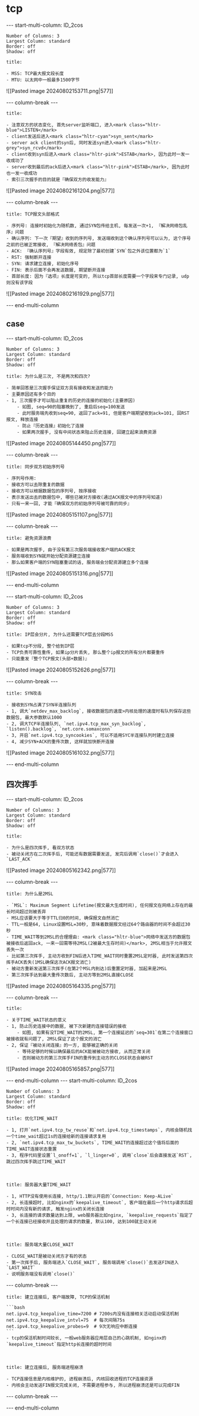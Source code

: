 # tcp
--- start-multi-column: ID_2cos
```column-settings
Number of Columns: 3
Largest Column: standard
Border: off
Shadow: off
```

~~~ad-primary
title:  

- MSS: TCP最大报文段长度
- MTU: 以太网中一般最多1500字节
~~~
![[Pasted image 20240802153711.png|577]]

--- column-break ---

~~~ad-bug
title:  

- 注意双方的状态变化, 首先server监听端口, 进入<mark class="hltr-blue">LISTEN</mark>
- client发送后进入<mark class="hltr-cyan">syn_sent</mark>
- server ack client的syn后, 同时发送syn进入<mark class="hltr-grey">syn_rcvd</mark>
- client收到syn后进入<mark class="hltr-pink">ESTAB</mark>, 因为此时一发一收成功了
- server收到最后的ack后进入<mark class="hltr-pink">ESTAB</mark>, 因为此时也一发一收成功
- 索引三次握手的目的就是『确保双方的收发能力』
~~~
![[Pasted image 20240802161204.png|577]]

--- column-break ---

~~~ad-primary
title: TCP报文头部格式

- 序列号: 连接时初始化为随机数, 通过SYN包传给主机, 每发送一次+1, 『解决网络包乱序』问题
- 确认序列: 下一次『期望』收到的序列号, 发送端收到这个确认序列号可以认为, 这个序号之前的已被正常接收, 『解决网络丢包』问题
- ACK: 『确认序列号』字段有效, 规定除了最初创建`SYN`包之外该位置都为`1`
- RST: 强制断开连接
- SYN: 请求建立连接, 初始化序号
- FIN: 表示后面不会再发送数据, 期望断开连接
- 首部长度: 因为『选项』长度是可变的, 所以tcp首部长度需要一个字段来专门记录, udp则没有该字段
~~~
![[Pasted image 20240802161929.png|577]]

--- end-multi-column

## case

--- start-multi-column: ID_2cos
```column-settings
Number of Columns: 3
Largest Column: standard
Border: off
Shadow: off
```

~~~ad-primary
title: 为什么是三次, 不是两次和四次?

- 简单回答是三次握手保证双方具有接收和发送的能力
- 主要原因还有多个目的
- 1, 三次握手才可以阻止重复的历史的连接的初始化(主要原因)
	- 如图, seq=90的阻塞晚到了, 重启后seq=100发送
	- 此时服务端先收到seq=90, 返回了ack=91, 但是客户端期望收到ack=101, 回RST报文, 释放连接
	- 防止『历史连接』初始化了连接
	- 如果两次握手, 没有中间状态来阻止历史连接, 回建立起来浪费资源
~~~
![[Pasted image 20240805144450.png|577]]

--- column-break ---

~~~ad-grey
title: 同步双方初始序列号

- 序列号作用:
- 接收方可以去除重复的数据
- 接收方可以根据数据包的序列号, 按序接收
- 表示发送出去的数据包中, 哪些已被对方接收(通过ACK报文中的序列号知道)
- 只有一来一回, 才能『确保双方的初始序列号被可靠的同步』
~~~
![[Pasted image 20240805151107.png|577]]

--- column-break ---

~~~ad-success
title: 避免资源浪费

- 如果是两次握手, 由于没有第三次服务端接收客户端的ACK报文
- 服务端收到SYN就开始分配资源建立连接
- 那么如果客户端的SYN阻塞重试的话, 服务端会分配资源建立多个连接
~~~
![[Pasted image 20240805151316.png|577]]

--- end-multi-column

--- start-multi-column: ID_2cos
```column-settings
Number of Columns: 3
Largest Column: standard
Border: off
Shadow: off
```

~~~ad-primary
title: IP层会分片, 为什么还需要TCP层去分段MSS
 
- 如果tcp不分段, 整个给到IP层
- TCP负责可靠性重传, 如果ip分片丢失, 那么整个ip报文的所有分片都要重传
- 只能重发『整个TCP报文(头部+数据)』
~~~
![[Pasted image 20240805152626.png|577]]

--- column-break ---

~~~ad-grey
title: SYN攻击

- 接收到SYN占满了SYN半连接队列
- 1, 调大`netdev_max_backlog`, 接收数据包的速度>内核处理的速度时有队列保存这些数据包, 最大参数默认1000
- 2, 调大TCP半连接队列, `net.ipv4.tcp_max_syn_backlog`, `listen().backlog`, `net.core.somaxconn`
- 3, 开启`net.ipv4.tcp_syncookies`, 可以不适用SYC半连接队列时建立连接
- 4, 减少SYN+ACK的重传次数, 这样就加快断开连接
~~~
![[Pasted image 20240805161032.png|577]]

--- end-multi-column
## 四次挥手

--- start-multi-column: ID_2cos
```column-settings
Number of Columns: 3
Largest Column: standard
Border: off
Shadow: off
```

~~~ad-primary
title:  

- 为什么是四次挥手, 看双方状态
- 被动关闭方在二次挥手后, 可能还有数据需要发送, 发完后调用`close()`才会进入`LAST_ACK`
~~~
![[Pasted image 20240805162342.png|577]]

--- column-break ---

~~~ad-grey
title: 为什么是2MSL

- `MSL`: Maximum Segment Lifetime(报文最大生成时间), 任何报文在网络上存在的最长时间超过则被丢弃
- MSL应该要大于等于TTL归0的时间, 确保报文自然消亡
- TTL一般是64, Linux设置MSL=30秒, 意味着数据报文经过64个路由器的时间不会超过30秒
- TIME_WAIT等到2MSL的合理理由: <mark class="hltr-blue">网络中发送方的数据包被接收后返回ack, 一来一回需等待2MSL(2被最大生存时间)</mark>, 2MSL相当于允许报文丢失一次
- 比如第三次挥手, 主动方收到FIN后进入TIME_WAIT同时重置2MSL定时器, 此时发送第四次挥手ACK丢失(1MSL确保这次ACK报文消亡)
- 被动方重新发送第三次挥手(在第2个MSL内到达)后重置定时器, 加起来是2MSL
- 第三次挥手达到最大重传次数后, 主动方等到2MSL直接CLOSE
~~~
![[Pasted image 20240805164335.png|577]]

--- column-break ---

~~~ad-warn
title:  

- 关于TIME_WAIT状态的意义
- 1, 防止历史连接中的数据, 被下次新建的连接错误的接收
	- 如图, 如果有没TIME_WAIT的2MSL, 第一个连接延迟的`seq=301`在第二个连接窗口被接收就有问题了, 2MSL保证了这个报文的消亡
- 2, 保证『被动关闭连接』的一方, 能够被正确的关闭
	- 等待足够的时候以确保最后的ACK能被被动方接收, 从而正常关闭
	- 否则被动方的第三次挥手FIN的重传到主动方的CLOSE状态会被RST
~~~
![[Pasted image 20240805165857.png|577]]

--- end-multi-column
--- start-multi-column: ID_2cos
```column-settings
Number of Columns: 3
Largest Column: standard
Border: off
Shadow: off
```

~~~ad-primary
title: 优化TIME_WAIT

- 1, 打开`net.ipv4.tcp_tw_reuse`和`net.ipv4.tcp_timestamps`, 内核会随机找一个time_wait超过1s的连接给新的连接请求复用
- 2, `net.ipv4.tcp_max_tw_buckets`, TIME_WAIT的连接超过这个值将后面的TIME_WAIT连接状态重置
- 3, 程序代码里设置`l_onoff=1`, `l_linger=0`, 调用`close`后会直接发送`RST`, 跳过四次挥手跳过TIME_WAIT
~~~

</br>

~~~ad-grey
title: 服务器大量TIME_WAIT

- 1, HTTP没有使用长连接, http/1.1默认开启的`Connection: Keep-ALive`
- 2, 长连接超时, 比如nginx的`keepalive_timeout`, 客户端在最后一个http请求后超时时间内没有新的请求, 触发nginx的关闭长连接
- 3, 长连接的请求数量达到上限, web服务器比如nginx, `keepalive_requests`指定了一个长连接已经接收并且处理的请求的数量, 默认100, 达到100就主动关闭
~~~

</br>

~~~ad-inf
title: 服务端大量CLOSE_WAIT

- CLOSE_WAIT是被动关闭方才有的状态
- 第一次挥手后, 服务端进入`CLOSE_WAIT`, 服务端调用`close()`去发送FIN进入`LAST_WAIT`
- 说明服务端没有调用`close()`
~~~


--- column-break ---

~~~ad-note
title: 建立连接后, 客户端故障, TCP的保活机制

```bash
net.ipv4.tcp_keepalive_time=7200 # 7200s内没有连接相关活动启动保活机制
net.ipv4.tcp_keepalive_intvl=75  # 每次间隔75s
net.ipv4.tcp_keepalive_probes=9  # 9次无响应中断连接
```
- tcp的保活机制时间较长, 一般web服务器应用层自己的心跳机制, 如nginx的`keepalive_timeout`指定http长连接的超时时间
~~~

</br>

~~~ad-warn
title: 建立连接后, 服务端进程崩溃

- TCP连接信息是内核维护的, 进程崩溃后, 内核回收进程的TCP连接资源
- 内核会主动发送FIN报文完成关闭, 不需要进程参与, 所以进程崩溃还是可以完成FIN
~~~

--- column-break ---

--- end-multi-column

